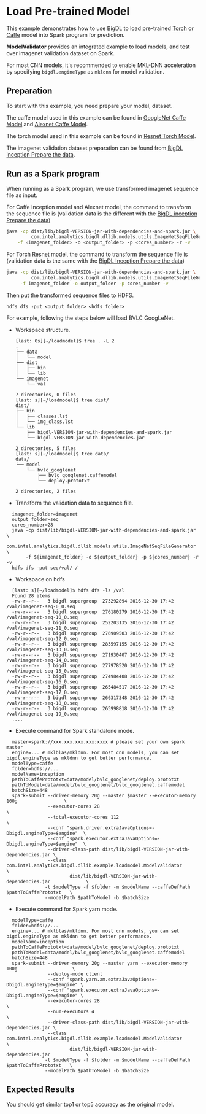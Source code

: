 # Load Pre-trained Model

This example demonstrates how to use BigDL to load pre-trained [Torch](http://torch.ch/) or [Caffe](http://caffe.berkeleyvision.org/) model into Spark program for prediction.

**ModelValidator** provides an integrated example to load models, and test over imagenet validation dataset on Spark.

For most CNN models, it's recommended to enable MKL-DNN acceleration by specifying `bigdl.engineType` as `mkldnn` for model validation.

## Preparation

To start with this example, you need prepare your model, dataset.

The caffe model used in this example can be found in 
[GoogleNet Caffe Model](https://github.com/BVLC/caffe/tree/master/models/bvlc_googlenet)
and [Alexnet Caffe Model](https://github.com/BVLC/caffe/tree/master/models/bvlc_alexnet).

The torch model used in this example can be found in
[Resnet Torch Model](https://github.com/facebook/fb.resnet.torch/tree/master/pretrained#trained-resnet-torch-models).

The imagenet validation dataset preparation can be found from
[BigDL inception Prepare the data](https://github.com/intel-analytics/BigDL/tree/master/spark/dl/src/main/scala/com/intel/analytics/bigdl/models/inception#prepare-the-data).

## Run as a Spark program

When running as a Spark program, we use transformed imagenet sequence file as input.

For Caffe Inception model and Alexnet model, the command to transform the sequence file is (validation data is the different with the [BigDL inception Prepare the data](https://github.com/intel-analytics/BigDL/tree/master/spark/dl/src/main/scala/com/intel/analytics/bigdl/models/inception#prepare-the-data))

```bash
java -cp dist/lib/bigdl-VERSION-jar-with-dependencies-and-spark.jar \
         com.intel.analytics.bigdl.dllib.models.utils.ImageNetSeqFileGenerator   \
    -f <imagenet_folder> -o <output_folder> -p <cores_number> -r -v
```

For Torch Resnet model, the command to transform the sequence file is (validation data is the same with the [BigDL Inception Prepare the data](https://github.com/intel-analytics/BigDL/tree/master/spark/dl/src/main/scala/com/intel/analytics/bigdl/models/inception#prepare-the-data))

```bash
java -cp dist/lib/bigdl-VERSION-jar-with-dependencies-and-spark.jar \
         com.intel.analytics.bigdl.dllib.models.utils.ImageNetSeqFileGenerator   \
     -f imagenet_folder -o output_folder -p cores_number -v
```

Then put the transformed sequence files to HDFS.

```
hdfs dfs -put <output_folder> <hdfs_folder>
```

For example, following the steps below will load BVLC GoogLeNet. 

+ Workspace  structure.

  ```
  [last: 0s][~/loadmodel]$ tree . -L 2
  .
  ├── data
  │   └── model
  ├── dist
  │   ├── bin
  │   └── lib
  └── imagenet
      └── val

  7 directories, 0 files
  [last: s][~/loadmodel]$ tree dist/
  dist/
  ├── bin
  │   ├── classes.lst
  │   └── img_class.lst
  └── lib
      ├── bigdl-VERSION-jar-with-dependencies-and-spark.jar
      └── bigdl-VERSION-jar-with-dependencies.jar

  2 directories, 5 files
  [last: s][~/loadmodel]$ tree data/
  data/
  └── model
      └── bvlc_googlenet
          ├── bvlc_googlenet.caffemodel
          └── deploy.prototxt

  2 directories, 2 files
  ```


- Transform the validation data to sequence file.

```shell
  imagenet_folder=imagenet
  output_folder=seq
  cores_number=28
  java -cp dist/lib/bigdl-VERSION-jar-with-dependencies-and-spark.jar \
           com.intel.analytics.bigdl.dllib.models.utils.ImageNetSeqFileGenerator   \
       -f ${imagenet_folder} -o ${output_folder} -p ${cores_number} -r -v
  hdfs dfs -put seq/val/ /
```


- Workspace on hdfs

```
  [last: s][~/loadmodel]$ hdfs dfs -ls /val
  Found 28 items
  -rw-r--r--   3 bigdl supergroup  273292894 2016-12-30 17:42 /val/imagenet-seq-0_0.seq
  -rw-r--r--   3 bigdl supergroup  276180279 2016-12-30 17:42 /val/imagenet-seq-10_0.seq
  -rw-r--r--   3 bigdl supergroup  252203135 2016-12-30 17:42 /val/imagenet-seq-11_0.seq
  -rw-r--r--   3 bigdl supergroup  276909503 2016-12-30 17:42 /val/imagenet-seq-12_0.seq
  -rw-r--r--   3 bigdl supergroup  283597155 2016-12-30 17:42 /val/imagenet-seq-13_0.seq
  -rw-r--r--   3 bigdl supergroup  271930407 2016-12-30 17:42 /val/imagenet-seq-14_0.seq
  -rw-r--r--   3 bigdl supergroup  277978520 2016-12-30 17:42 /val/imagenet-seq-15_0.seq
  -rw-r--r--   3 bigdl supergroup  274984408 2016-12-30 17:42 /val/imagenet-seq-16_0.seq
  -rw-r--r--   3 bigdl supergroup  265484517 2016-12-30 17:42 /val/imagenet-seq-17_0.seq
  -rw-r--r--   3 bigdl supergroup  266317348 2016-12-30 17:42 /val/imagenet-seq-18_0.seq
  -rw-r--r--   3 bigdl supergroup  265998818 2016-12-30 17:42 /val/imagenet-seq-19_0.seq
  ....
```

- Execute command for Spark standalone mode.
```shell
  master=spark://xxx.xxx.xxx.xxx:xxxx # please set your own spark master
  engine=... # mklblas/mkldnn. For most cnn models, you can set bigdl.engineType as mkldnn to get better performance.
  modelType=caffe
  folder=hdfs://...
  modelName=inception
  pathToCaffePrototxt=data/model/bvlc_googlenet/deploy.prototxt
  pathToModel=data/model/bvlc_googlenet/bvlc_googlenet.caffemodel
  batchSize=448
  spark-submit --driver-memory 20g --master $master --executor-memory 100g                 \
               --executor-cores 28                                                         \
               --total-executor-cores 112                                                  \
               --conf "spark.driver.extraJavaOptions=-Dbigdl.engineType=$engine"  \
               --conf "spark.executor.extraJavaOptions=-Dbigdl.engineType=$engine"  \
               --driver-class-path dist/lib/bigdl-VERSION-jar-with-dependencies.jar \
               --class com.intel.analytics.bigdl.dllib.example.loadmodel.ModelValidator          \
                       dist/lib/bigdl-VERSION-jar-with-dependencies.jar             \
              -t $modelType -f $folder -m $modelName --caffeDefPath $pathToCaffePrototxt   \
              --modelPath $pathToModel -b $batchSize
```

- Execute command for Spark yarn mode.
```shell
  modelType=caffe
  folder=hdfs://...
  engine=... # mklblas/mkldnn. For most cnn models, you can set bigdl.engineType as mkldnn to get better performance.
  modelName=inception
  pathToCaffePrototxt=data/model/bvlc_googlenet/deploy.prototxt
  pathToModel=data/model/bvlc_googlenet/bvlc_googlenet.caffemodel
  batchSize=448
  spark-submit --driver-memory 20g --master yarn --executor-memory 100g                    \
               --deploy-mode client
               --conf "spark.yarn.am.extraJavaOptions=-Dbigdl.engineType=$engine" \
               --conf "spark.executor.extraJavaOptions=-Dbigdl.engineType=$engine" \
               --executor-cores 28                                                         \
               --num-executors 4                                                  \
               --driver-class-path dist/lib/bigdl-VERSION-jar-with-dependencies.jar \
               --class com.intel.analytics.bigdl.dllib.example.loadmodel.ModelValidator          \
                       dist/lib/bigdl-VERSION-jar-with-dependencies.jar             \
              -t $modelType -f $folder -m $modelName --caffeDefPath $pathToCaffePrototxt   \
              --modelPath $pathToModel -b $batchSize
```

## Expected Results

You should get similar top1 or top5 accuracy as the original model.
